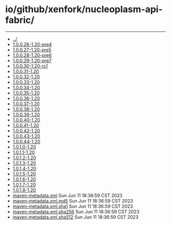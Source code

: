 # io/github/xenfork/nucleoplasm-api-fabric/

---
- [../](../index.md)
- [1.0.0.26-1.20-pre4](1.0.0.26-1.20-pre4/index.md)
- [1.0.0.27-1.20-pre5](1.0.0.27-1.20-pre5/index.md)
- [1.0.0.28-1.20-pre6](1.0.0.28-1.20-pre6/index.md)
- [1.0.0.29-1.20-pre7](1.0.0.29-1.20-pre7/index.md)
- [1.0.0.30-1.20-rc1](1.0.0.30-1.20-rc1/index.md)
- [1.0.0.31-1.20](1.0.0.31-1.20/index.md)
- [1.0.0.32-1.20](1.0.0.32-1.20/index.md)
- [1.0.0.33-1.20](1.0.0.33-1.20/index.md)
- [1.0.0.34-1.20](1.0.0.34-1.20/index.md)
- [1.0.0.35-1.20](1.0.0.35-1.20/index.md)
- [1.0.0.36-1.20](1.0.0.36-1.20/index.md)
- [1.0.0.37-1.20](1.0.0.37-1.20/index.md)
- [1.0.0.38-1.20](1.0.0.38-1.20/index.md)
- [1.0.0.39-1.20](1.0.0.39-1.20/index.md)
- [1.0.0.40-1.20](1.0.0.40-1.20/index.md)
- [1.0.0.41-1.20](1.0.0.41-1.20/index.md)
- [1.0.0.42-1.20](1.0.0.42-1.20/index.md)
- [1.0.0.43-1.20](1.0.0.43-1.20/index.md)
- [1.0.0.44-1.20](1.0.0.44-1.20/index.md)
- [1.0.1.0-1.20](1.0.1.0-1.20/index.md)
- [1.0.1.1-1.20](1.0.1.1-1.20/index.md)
- [1.0.1.2-1.20](1.0.1.2-1.20/index.md)
- [1.0.1.3-1.20](1.0.1.3-1.20/index.md)
- [1.0.1.4-1.20](1.0.1.4-1.20/index.md)
- [1.0.1.5-1.20](1.0.1.5-1.20/index.md)
- [1.0.1.6-1.20](1.0.1.6-1.20/index.md)
- [1.0.1.7-1.20](1.0.1.7-1.20/index.md)
- [1.0.1.8-1.20](1.0.1.8-1.20/index.md)
- [maven-metadata.xml](maven-metadata.xml) Sun Jun 11 18:36:59 CST 2023
- [maven-metadata.xml.md5](maven-metadata.xml.md5) Sun Jun 11 18:36:59 CST 2023
- [maven-metadata.xml.sha1](maven-metadata.xml.sha1) Sun Jun 11 18:36:59 CST 2023
- [maven-metadata.xml.sha256](maven-metadata.xml.sha256) Sun Jun 11 18:36:59 CST 2023
- [maven-metadata.xml.sha512](maven-metadata.xml.sha512) Sun Jun 11 18:36:59 CST 2023
